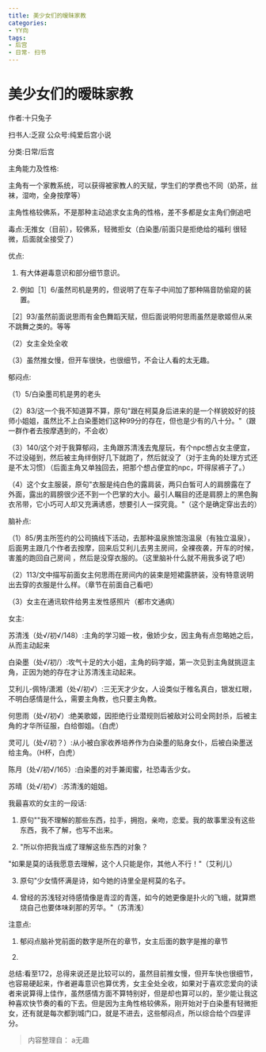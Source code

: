 ```yaml
---
title: 美少女们的暧昧家教
categories:
- YY向
tags:
- 后宫
- 日常- 扫书
---
```

# 美少女们的暧昧家教
作者:十只兔子

扫书人:乏寂 公众号:纯爱后宫小说

分类:日常/后宫

主角能力及性格:

主角有一个家教系统，可以获得被家教人的天赋，学生们的学费也不同（奶茶，丝袜，湿吻，全身按摩等）

主角性格较佛系，不是那种主动追求女主角的性格，差不多都是女主角们倒追吧

毒点:无推女（目前），较佛系，轻微拒女（白染墨/前面只是拒绝给的福利
很轻微，后面就全接受了）

优点:

1.  有大体避毒意识和部分细节意识。

2.  例如［1］6/虽然司机是男的，但说明了在车子中间加了那种隔音防偷窥的装置。

［2］93/虽然前面说思雨有金色舞蹈天赋，但后面说明何思雨虽然是歌姬但从来不跳舞之类的。等等

（2）女主全处全收

（3）虽然推女慢，但开车很快，也很细节，不会让人看的太无趣。

郁闷点:

（1）5/白染墨司机是男的老头

（2）83/这一个我不知道算不算，原句"跟在柯莫身后进来的是一个样貌姣好的技师小姐姐，虽然比不上白染墨她们这种99分的存在，但也是少有的八十分。"（跟一群作者去按摩遇到的，不会收）

（3）140/这个对于我算郁闷，主角跟苏清浅去鬼屋玩，有个npc想占女主便宜，不过没碰到，然后被主角绊倒好几下就跑了，然后就没了（对于主角的处理方式还是不太习惯）（后面主角又单独回去，把那个想占便宜的npc，吓得尿裤子了。）

（4）这个女主服装，原句"衣服是纯白色的露肩装，两只白皙可人的肩膀露在了外面，露出的肩膀很少还不到一个巴掌的大小。最引人瞩目的还是肩膀上的黑色胸衣吊带，它小巧可人却又充满诱惑，想要引人一探究竟。"（这个是确定穿出去的）

脑补点:

（1）85/男主所签约的公司搞线下活动，去那种温泉旅馆泡温泉（有独立温泉），后面男主跟几个作者去按摩，回来后艾利儿去男主房间，全裸夜袭，开车的时候，害羞的跑回自己房间
，然后是没穿衣服的。（这里脑补什么就不用我多说了吧）

（2）113/文中描写前面女主何思雨在房间内的装束是短裙露脐装，没有特意说明出去穿的衣服是什么样。（章节在前面自己看吧）

（3）女主在通讯软件给男主发性感照片（都市文通病）

女主:

苏清浅（处√/初√/148）:主角的学习姬一枚，傲娇少女，因主角有点忽略她之后，从而主动起来

白染墨（处√/初/）:攻气十足的大小姐，主角的码字姬，第一次见到主角就挑逗主角，正因为她的存在才让苏清浅主动起来。

艾利儿-佩特/潇湘（处√/初√）:三无天才少女，人设类似于稚名真白，银发红眼，不明白感情是什么，需要主角教，也只要主角教。

何思雨（处√/初√）:绝美歌姬，因拒绝行业潜规则后被敌对公司全网封杀，后被主角的才华所征服，白给御姐。（白虎）

灵可儿（处√/初？）:从小被白家收养培养作为白染墨的贴身女仆，后被白染墨送给主角。（H杯，白虎）

陈月（处√/初√/165）:白染墨的对手兼闺蜜，社恐毒舌少女。

苏晴（处√/初√）:苏清浅的姐姐。

我最喜欢的女主的一段话:

1.  原句""我不理解的那些东西，拉手，拥抱，亲吻，恋爱。我的故事里没有这些东西，我不了解，也写不出来。

2.  "所以你把我当成了理解这些东西的对象？

"如果是莫的话我愿意去理解，这个人只能是你，其他人不行！"（艾利儿）

3.  原句"少女情怀满是诗，如今她的诗里全是柯莫的名子。

4.  曾经的苏浅轻对待感情像是青涩的青莲，如今的她更像是扑火的飞蛾，就算燃烧自己也要体味刹那的芳华。"（苏清浅）

注意点:

1.  郁闷点脑补党前面的数字是所在的章节，女主后面的数字是推的章节

2.  

总结:看至172，总得来说还是比较可以的，虽然目前推女慢，但开车快也很细节，也容易硬起来，作者避毒意识也算优秀，女主全处全收，如果对于喜欢恋爱向的读者来说算得上佳作，虽然感情方面不算特别好，但是却也算可以的，至少能让我这种喜欢快节奏的看的下去。但是因为主角性格较佛系，刚开始对于白染墨有轻微拒女，还有就是每次都到城门口，就是不进去，这些郁闷点，所以综合给个四星评分。


> 内容整理自： a无趣